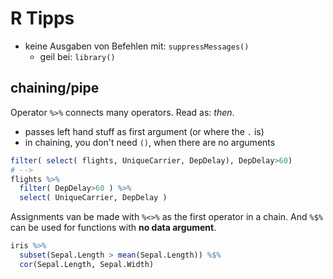 # R Tipps

- keine Ausgaben von Befehlen mit: `suppressMessages()`
  * geil bei: `library()`

## chaining/pipe

Operator `%>%` connects many operators. Read as: *then*.

* passes left hand stuff as first argument (or where the `.` is)
* in chaining, you don't need `()`, when there are no arguments

```R
filter( select( flights, UniqueCarrier, DepDelay), DepDelay>60)
# -->
flights %>%
  filter( DepDelay>60 ) %>%
  select( UniqueCarrier, DepDelay )
```

Assignments van be made with `%<>%` as the first operator in a chain.
And `%$%` can be used for functions with **no data argument**.

```R
iris %>%
  subset(Sepal.Length > mean(Sepal.Length)) %$%
  cor(Sepal.Length, Sepal.Width)
```
